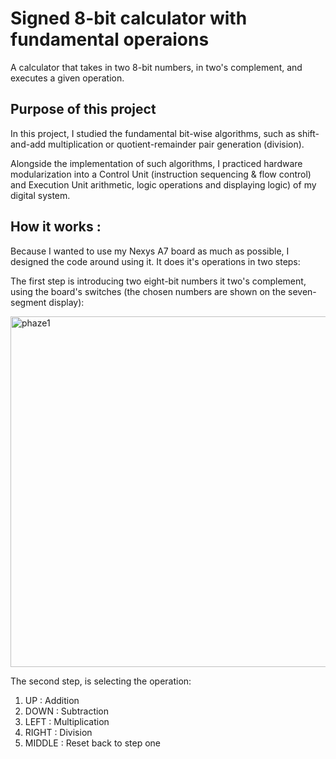 # Signed 8-bit calculator with fundamental operaions
A calculator that takes in two 8-bit numbers, in two's complement, and executes a given operation.

## Purpose of this project

In this project, I studied the fundamental bit-wise algorithms, such as shift-and-add multiplication or quotient-remainder pair generation (division). 

Alongside the implementation of such algorithms, I practiced hardware modularization into a Control Unit (instruction sequencing & flow control) and Execution Unit arithmetic, logic operations and displaying logic) of my digital system.

## How it works :

Because I wanted to use my Nexys A7 board as much as possible, I designed the code around using it. It does it's operations in two steps:

The first step is introducing two eight-bit numbers it two's complement, using the board's switches (the chosen numbers are shown on the seven-segment display):

<img width="528" height="561" alt="phaze1" src="https://github.com/user-attachments/assets/0ef30837-9dfb-4623-9cc2-ede58a4906e2" />

The second step, is selecting the operation:
  1. UP : Addition
  2. DOWN : Subtraction
  3. LEFT : Multiplication
  4. RIGHT : Division
  5. MIDDLE : Reset back to step one
